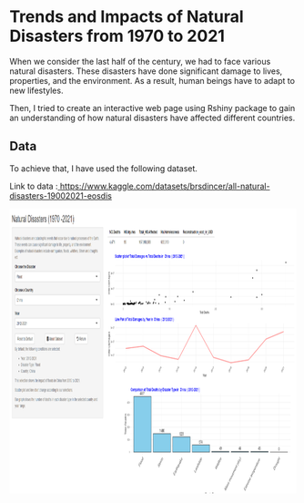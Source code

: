 # Trends and Impacts of Natural Disasters from 1970 to 2021

When we consider the last half of the century, we had to face various natural disasters. These disasters have done significant damage to lives, properties, and the environment. As a result, human beings have to adapt to new lifestyles.

Then, I tried to create an interactive web page using Rshiny package to gain an understanding of how natural disasters have affected different countries.


## Data
To achieve that, I have used the following dataset.

Link to data :<a href="https://www.kaggle.com/datasets/brsdincer/all-natural-disasters-19002021-eosdis"> https://www.kaggle.com/datasets/brsdincer/all-natural-disasters-19002021-eosdis</a>

<p align="center">
  <img src="Images/Frontpage.png" width="700" height="500">
</p>

